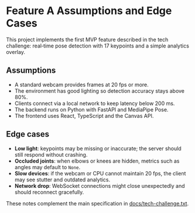 # Feature A Assumptions and Edge Cases

This project implements the first MVP feature described in the tech challenge:
real‑time pose detection with 17 keypoints and a simple analytics overlay.

## Assumptions

- A standard webcam provides frames at 20 fps or more.
- The environment has good lighting so detection accuracy stays above 80%.
- Clients connect via a local network to keep latency below 200 ms.
- The backend runs on Python with FastAPI and MediaPipe Pose.
- The frontend uses React, TypeScript and the Canvas API.

## Edge cases

- **Low light**: keypoints may be missing or inaccurate; the server should
  still respond without crashing.
- **Occluded joints**: when elbows or knees are hidden, metrics such as angles
  may default to `None`.
- **Slow devices**: if the webcam or CPU cannot maintain 20 fps, the client
  may see stutter and outdated analytics.
- **Network drop**: WebSocket connections might close unexpectedly and should
  reconnect gracefully.

These notes complement the main specification in
[docs/tech-challenge.txt](tech-challenge.txt).
